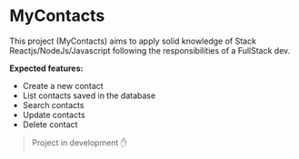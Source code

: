 # MyContacts

This project (MyContacts) aims to apply solid knowledge of Stack Reactjs/NodeJs/Javascript following the responsibilities of a FullStack dev.

**Expected features:**

- Create a new contact
- List contacts saved in the database
- Search contacts
- Update contacts
- Delete contact

> Project in development ✋
> >
